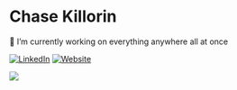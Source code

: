 # Chase Killorin
🔭 I’m currently working on everything anywhere all at once

[![LinkedIn](https://img.shields.io/badge/LinkedIn-%230077B5.svg?logo=linkedin&logoColor=white)](https://linkedin.com/in/chase-killorin) 
[![Website](https://img.shields.io/badge/chasekillorin-.com-green)](https://chasekillorin.com)

![](https://github-readme-stats.vercel.app/api/top-langs/?username=chase1k&theme=gotham&hide_border=true&include_all_commits=true&count_private=false&layout=compact)
  
<!-- Proudly created with GPRM ( https://gprm.itsvg.in ) -->
